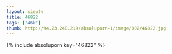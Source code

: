 ```yaml
--- 
layout: sieutv
title: 46822
tags: ["46k"]
thumb: http://94.23.248.219/absoluporn-1/image/002/46822.jpg
---
```

{% include absoluporn key="46822" %} 
